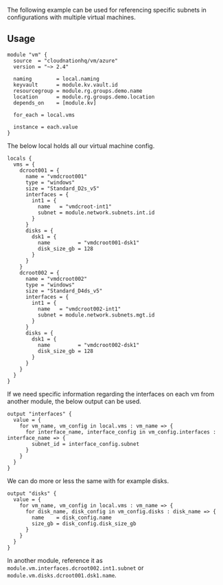 The following example can be used for referencing specific subnets in configurations with multiple virtual machines.

## Usage

```hcl
module "vm" {
  source  = "cloudnationhq/vm/azure"
  version = "~> 2.4"

  naming        = local.naming
  keyvault      = module.kv.vault.id
  resourcegroup = module.rg.groups.demo.name
  location      = module.rg.groups.demo.location
  depends_on    = [module.kv]

  for_each = local.vms

  instance = each.value
}
```

The below local holds all our virtual machine config.

```hcl
locals {
  vms = {
    dcroot001 = {
      name = "vmdcroot001"
      type = "windows"
      size = "Standard_D2s_v5"
      interfaces = {
        int1 = {
          name   = "vmdcroot-int1"
          subnet = module.network.subnets.int.id
        }
      }
      disks = {
        dsk1 = {
          name         = "vmdcroot001-dsk1"
          disk_size_gb = 128
        }
      }
    }
    dcroot002 = {
      name = "vmdcroot002"
      type = "windows"
      size = "Standard_D4ds_v5"
      interfaces = {
        int1 = {
          name   = "vmdcroot002-int1"
          subnet = module.network.subnets.mgt.id
        }
      }
      disks = {
        dsk1 = {
          name         = "vmdcroot002-dsk1"
          disk_size_gb = 128
        }
      }
    }
  }
}
```

If we need specific information regarding the interfaces on each vm from another module, the below output can be used.

```hcl
output "interfaces" {
  value = {
    for vm_name, vm_config in local.vms : vm_name => {
      for interface_name, interface_config in vm_config.interfaces : interface_name => {
        subnet_id = interface_config.subnet
      }
    }
  }
}
```

We can do more or less the same with for example disks.

```hcl
output "disks" {
  value = {
    for vm_name, vm_config in local.vms : vm_name => {
      for disk_name, disk_config in vm_config.disks : disk_name => {
        name    = disk_config.name
        size_gb = disk_config.disk_size_gb
      }
    }
  }
}
```

In another module, reference it as `module.vm.interfaces.dcroot002.int1.subnet` or `module.vm.disks.dcroot001.dsk1.name`.
